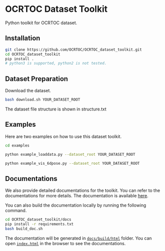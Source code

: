 # OCRTOC Dataset Toolkit

Python toolkit for OCRTOC dataset.

## Installation
```bash
git clone https://github.com/OCRTOC/OCRTOC_dataset_toolkit.git
cd OCRTOC_dataset_toolkit
pip install .
# python3 is supported, python2 is not tested.
```

## Dataset Preparation
Download the dataset.

```bash
bash download.sh YOUR_DATASET_ROOT
```

The dataset file structure is shown in structure.txt

## Examples
Here are two examples on how to use this dataset toolkit.

```bash
cd examples

python example_loaddata.py --dataset_root YOUR_DATASET_ROOT

python example_vis_6dpose.py --dataset_root YOUR_DATASET_ROOT
```

## Documentations

We also provide detailed documentations for the toolkit. You can refer to the documentations for more details.
The documentation is available [here](https://ocrtoc-dataset-toolkit.readthedocs.io/en/latest/).

You can also build the documentation locally by running the following command.

```bash
cd OCRTOC_dataset_toolkit/docs
pip install -r requirements.txt
bash build_doc.sh
```

The documentation will be generated in [`docs/build/html`](/docs/build/html) folder. You can open [`index.html`](/docs/build/html/index.html) in the browser to see the documentations.
